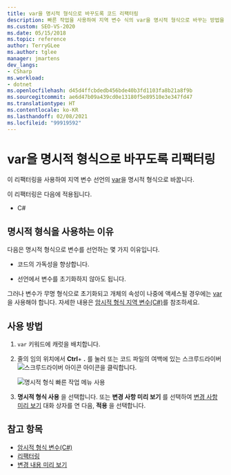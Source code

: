 ```yaml
---
title: var을 명시적 형식으로 바꾸도록 코드 리팩터링
description: 빠른 작업을 사용하여 지역 변수 식의 var을 명시적 형식으로 바꾸는 방법을 알아봅니다.
ms.custom: SEO-VS-2020
ms.date: 05/15/2018
ms.topic: reference
author: TerryGLee
ms.author: tglee
manager: jmartens
dev_langs:
- CSharp
ms.workload:
- dotnet
ms.openlocfilehash: d45d4ffcbdedb456bde40b3fd1103fa8b21a8f9b
ms.sourcegitcommit: ae6d47b09a439cd0e13180f5e89510e3e347fd47
ms.translationtype: HT
ms.contentlocale: ko-KR
ms.lasthandoff: 02/08/2021
ms.locfileid: "99919592"
---
```

# <a name="refactoring-to-replace-var-with-an-explicit-type"></a>var을 명시적 형식으로 바꾸도록 리팩터링

이 리팩터링을 사용하여 지역 변수 선언의 [var](/dotnet/csharp/language-reference/keywords/var)을 명시적 형식으로 바꿉니다.

이 리팩터링은 다음에 적용됩니다.

- C#

## <a name="why-to-use-an-explicit-type"></a>명시적 형식을 사용하는 이유

다음은 명시적 형식으로 변수를 선언하는 몇 가지 이유입니다.

- 코드의 가독성을 향상합니다.

- 선언에서 변수를 초기화하지 않아도 됩니다.

그러나 변수가 무명 형식으로 초기화되고 개체의 속성이 나중에 액세스될 경우에는 [var](/dotnet/csharp/language-reference/keywords/var)을 사용해야 합니다. 자세한 내용은 [암시적 형식 지역 변수(C#)](/dotnet/csharp/programming-guide/classes-and-structs/implicitly-typed-local-variables)를 참조하세요.

## <a name="how-to-use-it"></a>사용 방법

1. `var` 키워드에 캐럿을 배치합니다.

1. 줄의 임의 위치에서 **Ctrl**+ **.** 를 눌러 또는 코드 파일의 여백에 있는 스크루드라이버 ![스크루드라이버 아이콘](../media/screwdriver-icon.png) 아이콘을 클릭합니다.

   ![명시적 형식 빠른 작업 메뉴 사용](media/use-explicit-type.png)

1. **명시적 형식 사용** 을 선택합니다. 또는 **변경 사항 미리 보기** 를 선택하여 [변경 사항 미리 보기](../../ide/preview-changes.md) 대화 상자를 연 다음, **적용** 을 선택합니다.

## <a name="see-also"></a>참고 항목

- [암시적 형식 변수(C#)](/dotnet/csharp/programming-guide/classes-and-structs/implicitly-typed-local-variables)
- [리팩터링](../refactoring-in-visual-studio.md)
- [변경 내용 미리 보기](../../ide/preview-changes.md)
